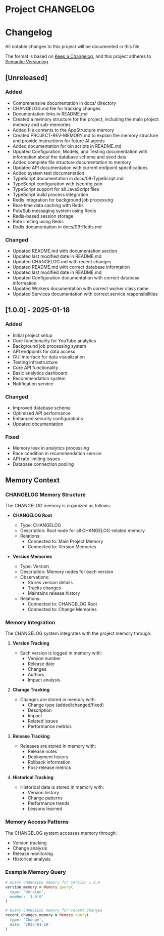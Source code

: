 # Project CHANGELOG

# Changelog

All notable changes to this project will be documented in this file.

The format is based on [Keep a Changelog](https://keepachangelog.com/en/1.0.0/),
and this project adheres to [Semantic Versioning](https://semver.org/spec/v2.0.0.html).

## [Unreleased]

### Added
- Comprehensive documentation in docs/ directory
- CHANGELOG.md file for tracking changes
- Documentation links in README.md
- Created a memory structure for the project, including the main project memory and sub-memories
- Added file contents to the AppStructure memory
- Created PROJECT-REV-MEMORY.md to explain the memory structure and provide instructions for future AI agents
- Added documentation for bin scripts in README.md
- Updated Configuration, Models, and Testing documentation with information about the database schema and seed data
- Added complete file structure documentation to memory
- Updated API documentation with current endpoint specifications
- Added system test documentation
- TypeScript documentation in docs/08-TypeScript.md
- TypeScript configuration with tsconfig.json
- TypeScript support for all JavaScript files
- TypeScript build process integration
- Redis integration for background job processing
- Real-time data caching with Redis
- Pub/Sub messaging system using Redis
- Redis-based session storage
- Rate limiting using Redis
- Redis documentation in docs/09-Redis.md

### Changed
- Updated README.md with documentation section
- Updated last modified date in README.md
- Updated CHANGELOG.md with recent changes
- Updated README.md with correct database information
- Updated last modified date in README.md
- Updated Configuration documentation with correct database information
- Updated Workers documentation with correct worker class name
- Updated Services documentation with correct service responsibilities


## [1.0.0] - 2025-01-18
### Added
- Initial project setup
- Core functionality for YouTube analytics
- Background job processing system
- API endpoints for data access
- GUI interface for data visualization
- Testing infrastructure
- Core API functionality
- Basic analytics dashboard
- Recommendation system
- Notification service

### Changed
- Improved database schema
- Optimized API performance
- Enhanced security configurations
- Updated documentation

### Fixed
- Memory leak in analytics processing
- Race condition in recommendation service
- API rate limiting issues
- Database connection pooling

## Memory Context

### CHANGELOG Memory Structure
The CHANGELOG memory is organized as follows:

- **CHANGELOG Root**
  - Type: CHANGELOG
  - Description: Root node for all CHANGELOG-related memory
  - Relations:
    - Connected to: Main Project Memory
    - Connected to: Version Memories

- **Version Memories**
  - Type: Version
  - Description: Memory nodes for each version
  - Observations:
    - Stores version details
    - Tracks changes
    - Maintains release history
  - Relations:
    - Connected to: CHANGELOG Root
    - Connected to: Change Memories

### Memory Integration
The CHANGELOG system integrates with the project memory through:

1. **Version Tracking**
   - Each version is logged in memory with:
     - Version number
     - Release date
     - Changes
     - Authors
     - Impact analysis

2. **Change Tracking**
   - Changes are stored in memory with:
     - Change type (added/changed/fixed)
     - Description
     - Impact
     - Related issues
     - Performance metrics

3. **Release Tracking**
   - Releases are stored in memory with:
     - Release notes
     - Deployment history
     - Rollback information
     - Post-release metrics

4. **Historical Tracking**
   - Historical data is stored in memory with:
     - Version history
     - Change patterns
     - Performance trends
     - Lessons learned

### Memory Access Patterns
The CHANGELOG system accesses memory through:
- Version tracking
- Change analysis
- Release monitoring
- Historical analysis

### Example Memory Query
```ruby
# Query CHANGELOG memory for version 1.0.0
version_memory = Memory.query(
  type: 'Version',
  number: '1.0.0'
)

# Query CHANGELOG memory for recent changes
recent_changes_memory = Memory.query(
  type: 'Change',
  date: '2025-01-18'
)
